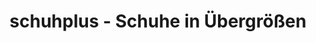 ---
title: "schuhplus - Schuhe in Übergrößen"
url: /doerverden/schuhplus-schuhe-in-uebergroessen/
shop: Schuhe
---